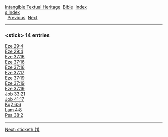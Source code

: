 [Intangible Textual Heritage](../../index)  [Bible](../index) 
[Index](index)   
[s Index](_s_)  
  [Previous](c10917)  [Next](c10919) 

------------------------------------------------------------------------

### &lt;stick&gt; 14 entries

[Eze 29:4](../kjv/eze029.htm#004)  
[Eze 29:4](../kjv/eze029.htm#004)  
[Eze 37:16](../kjv/eze037.htm#016)  
[Eze 37:16](../kjv/eze037.htm#016)  
[Eze 37:16](../kjv/eze037.htm#016)  
[Eze 37:17](../kjv/eze037.htm#017)  
[Eze 37:19](../kjv/eze037.htm#019)  
[Eze 37:19](../kjv/eze037.htm#019)  
[Eze 37:19](../kjv/eze037.htm#019)  
[Job 33:21](../kjv/job033.htm#021)  
[Job 41:17](../kjv/job041.htm#017)  
[Kg2 6:6](../kjv/kg2006.htm#006)  
[Lam 4:8](../kjv/lam004.htm#008)  
[Psa 38:2](../kjv/psa038.htm#002)  

------------------------------------------------------------------------

[Next: sticketh (1)](c10919)
